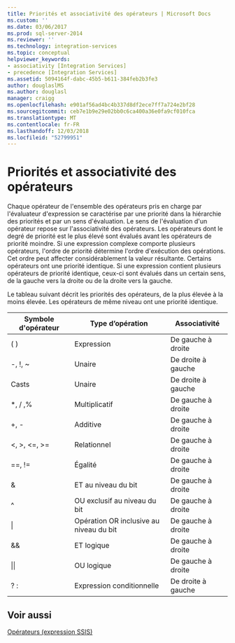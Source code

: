 ```yaml
---
title: Priorités et associativité des opérateurs | Microsoft Docs
ms.custom: ''
ms.date: 03/06/2017
ms.prod: sql-server-2014
ms.reviewer: ''
ms.technology: integration-services
ms.topic: conceptual
helpviewer_keywords:
- associativity [Integration Services]
- precedence [Integration Services]
ms.assetid: 5094164f-dabc-45b5-b611-384feb2b3fe3
author: douglaslMS
ms.author: douglasl
manager: craigg
ms.openlocfilehash: e901af56ad4bc4b337d8df2ece7ff7a724e2bf28
ms.sourcegitcommit: ceb7e1b9e29e02bb0c6ca400a36e0fa9cf010fca
ms.translationtype: MT
ms.contentlocale: fr-FR
ms.lasthandoff: 12/03/2018
ms.locfileid: "52799951"
---
```

# <a name="operator-precedence-and-associativity"></a>Priorités et associativité des opérateurs
  Chaque opérateur de l'ensemble des opérateurs pris en charge par l'évaluateur d'expression se caractérise par une priorité dans la hiérarchie des priorités et par un sens d'évaluation. Le sens de l'évaluation d'un opérateur repose sur l'associativité des opérateurs. Les opérateurs dont le degré de priorité est le plus élevé sont évalués avant les opérateurs de priorité moindre. Si une expression complexe comporte plusieurs opérateurs, l'ordre de priorité détermine l'ordre d'exécution des opérations. Cet ordre peut affecter considérablement la valeur résultante. Certains opérateurs ont une priorité identique. Si une expression contient plusieurs opérateurs de priorité identique, ceux-ci sont évalués dans un certain sens, de la gauche vers la droite ou de la droite vers la gauche.  
  
 Le tableau suivant décrit les priorités des opérateurs, de la plus élevée à la moins élevée. Les opérateurs de même niveau ont une priorité identique.  
  
|Symbole d'opérateur|Type d’opération|Associativité|  
|---------------------|-----------------------|-------------------|  
|( )|Expression|De gauche à droite|  
|-, !, ~|Unaire|De droite à gauche|  
|Casts|Unaire|De droite à gauche|  
|*, / ,%|Multiplicatif|De gauche à droite|  
|+, -|Additive|De gauche à droite|  
|\<, >, \<=, >=|Relationnel|De gauche à droite|  
|==, !=|Égalité|De gauche à droite|  
|&|ET au niveau du bit|De gauche à droite|  
|^|OU exclusif au niveau du bit|De gauche à droite|  
|&#124;|Opération OR inclusive au niveau du bit|De gauche à droite|  
|&&|ET logique|De gauche à droite|  
|&#124;&#124;|OU logique|De gauche à droite|  
|? :|Expression conditionnelle|De droite à gauche|  
  
## <a name="see-also"></a>Voir aussi  
 [Opérateurs &#40;expression SSIS&#41;](operators-ssis-expression.md)  
  
  

